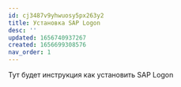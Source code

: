 ```yaml
---
id: cj3487v9yhwuosy5px263y2
title: Установка SAP Logon
desc: ''
updated: 1656740937267
created: 1656699308576
nav_order: 1
---
```


Тут будет инструкция как установить SAP Logon